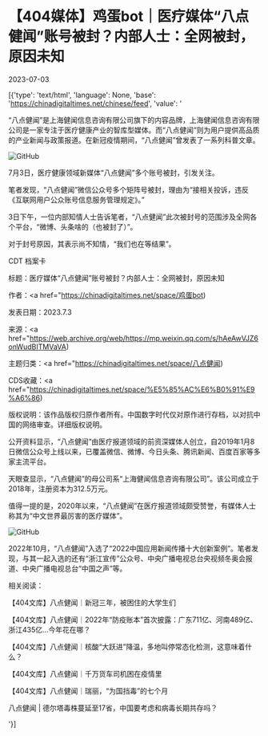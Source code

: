 # 【404媒体】鸡蛋bot｜医疗媒体“八点健闻”账号被封？内部人士：全网被封，原因未知

2023-07-03

[{'type': 'text/html', 'language': None, 'base': 'https://chinadigitaltimes.net/chinese/feed', 'value': '

“八点健闻”是上海健闻信息咨询有限公司旗下的内容品牌，上海健闻信息咨询有限公司是一家专注于医疗健康产业的智库型媒体。而“八点健闻”则为用户提供高品质的产业新闻与政策报道。在新冠疫情期间，“八点健闻”曾发表了一系列科普文章。



![GitHub](https://chinadigitaltimes.net/chinese/files/2023/07/image-1688383000329.png)

7月3日，医疗健康领域新媒体“八点健闻”多个账号被封，引发关注。

笔者发现，“八点健闻”微信公众号多个矩阵号被封，理由为“接相关投诉，违反《互联网用户公众账号信息服务管理规定》。”

3日下午，一位内部知情人士告诉笔者，“八点健闻”此次被封号的范围涉及全网各个平台，“微博、头条啥的（也被封了）”。

对于封号原因，其表示尚不知情，“我们也在等结果”。



CDT 档案卡

标题：医疗媒体“八点健闻”账号被封？内部人士：全网被封，原因未知

作者：<a href="https://chinadigitaltimes.net/space/鸡蛋bot)

发表日期：2023.7.3

来源：<a href="https://web.archive.org/web/https://mp.weixin.qq.com/s/hAeAwVJZ6onWudBITMVaVA)

主题归类：<a href="https://chinadigitaltimes.net/space/八点健闻)

CDS收藏：<a href="https://chinadigitaltimes.net/space/%E5%85%AC%E6%B0%91%E9%A6%86)

版权说明：该作品版权归原作者所有。中国数字时代仅对原作进行存档，以对抗中国的网络审查。详细版权说明。





公开资料显示，“八点健闻”由医疗报道领域的前资深媒体人创立，自2019年1月8日微信公众号上线以来，已覆盖微信、微博、今日头条、腾讯新闻、百度百家等多家主流平台。

天眼查显示，“八点健闻”的母公司系“上海健闻信息咨询有限公司”。该公司成立于2018年，注册资本为312.5万元。

值得一提的是，2020年以来，“八点健闻”在医疗报道领域颇受赞誉，有媒体人士称其为“中文世界最厉害的医疗媒体”。

![GitHub](https://chinadigitaltimes.net/chinese/files/2023/07/image-1688383089914.png)

2022年10月，“八点健闻”入选了“2022中国应用新闻传播十大创新案例”。笔者发现，与其一起入选的还有“浙江宣传”公众号、中央广播电视总台央视频冬奥会报道、中央广播电视总台“中国之声”等。

相关阅读：



【404文库】八点健闻｜新冠三年，被困住的大学生们

【404文库】八点健闻｜2022年“防疫账本”首次披露：广东711亿、河南489亿、浙江435亿…今年花在哪？

【404文库】八点健闻｜核酸“大跃进”降温，多地叫停常态化检测，这意味着什么？

【404文库】八点健闻｜千万货车司机困在疫情里

【404文库】八点健闻｜瑞丽，“为国挡毒”的七个月

八点健闻 | 德尔塔毒株蔓延至17省，中国要考虑和病毒长期共存吗？

'}]